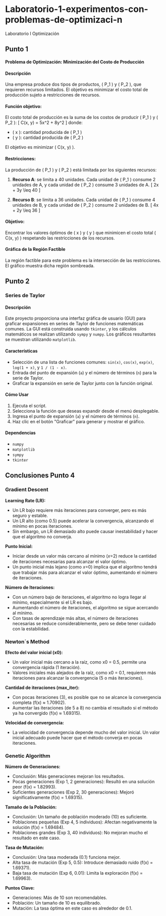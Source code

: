 # Laboratorio-1-experimentos-con-problemas-de-optimizaci-n
Laboratorio I Optimización 

## Punto 1
#### Problema de Optimización: Minimización del Costo de Producción

#### Descripción

Una empresa produce dos tipos de productos, \( P_1 \) y \( P_2 \), que requieren recursos limitados. El objetivo es minimizar el costo total de producción sujeto a restricciones de recursos.

#### Función objetivo:
El costo total de producción es la suma de los costos de producir \( P_1 \) y \( P_2 \):
\[
C(x, y) = 5x^2 + 8y^2
\]
donde:
- \( x \): cantidad producida de \( P_1 \)
- \( y \): cantidad producida de \( P_2 \)

El objetivo es minimizar \( C(x, y) \).

#### Restricciones:
La producción de \( P_1 \) y \( P_2 \) está limitada por los siguientes recursos:

1. **Recurso A**: se limita a 40 unidades. Cada unidad de \( P_1 \) consume 2 unidades de A, y cada unidad de \( P_2 \) consume 3 unidades de A.
   \[
   2x + 3y \leq 40
   \]

2. **Recurso B**: se limita a 36 unidades. Cada unidad de \( P_1 \) consume 4 unidades de B, y cada unidad de \( P_2 \) consume 2 unidades de B.
   \[
   4x + 2y \leq 36
   \]

#### Objetivo:
Encontrar los valores óptimos de \( x \) y \( y \) que minimicen el costo total \( C(x, y) \) respetando las restricciones de los recursos.

#### Gráfica de la Región Factible

La región factible para este problema es la intersección de las restricciones. El gráfico muestra dicha región sombreada.

## Punto 2
### Series de Taylor
#### Descripción
Este proyecto proporciona una interfaz gráfica de usuario (GUI) para graficar expansiones en series de Taylor de funciones matemáticas comunes. La GUI está construida usando `tkinter`, y los cálculos matemáticos se realizan utilizando `sympy` y `numpy`. Los gráficos resultantes se muestran utilizando `matplotlib`.

#### Características
- Selección de una lista de funciones comunes: `sin(x)`, `cos(x)`, `exp(x)`, `log(1 + x)`, y `1 / (1 - x)`.
- Entrada del punto de expansión (`a`) y el número de términos (`n`) para la serie de Taylor.
- Graficar la expansión en serie de Taylor junto con la función original.

#### Cómo Usar
1. Ejecuta el script.
2. Selecciona la función que deseas expandir desde el menú desplegable.
3. Ingresa el punto de expansión (`a`) y el número de términos (`n`).
4. Haz clic en el botón "Graficar" para generar y mostrar el gráfico.

#### Dependencias
- `numpy`
- `matplotlib`
- `sympy`
- `tkinter`

## Conclusiones Punto 4
### Gradient Descent

**Learning Rate (LR):**
- Un LR bajo requiere más iteraciones para converger, pero es más seguro y estable.
- Un LR alto (como 0.5) puede acelerar la convergencia, alcanzando el mínimo en pocas iteraciones.
- Sin embargo, un LR demasiado alto puede causar inestabilidad y hacer que el algoritmo no converja.

**Punto Inicial:**
- Iniciar desde un valor más cercano al mínimo (𝑥=2) reduce la cantidad de iteraciones necesarias para alcanzar el valor óptimo.
- Un punto inicial más lejano (como 𝑥=0) implica que el algoritmo tendrá que trabajar más para alcanzar el valor óptimo, aumentando el número de iteraciones.

**Número de Iteraciones:**
- Con un número bajo de iteraciones, el algoritmo no logra llegar al mínimo, especialmente si el LR es bajo.
- Aumentando el número de iteraciones, el algoritmo se sigue acercando al mínimo.
- Con tasas de aprendizaje más altas, el número de iteraciones necesarias se reduce considerablemente, pero se debe tener cuidado con la estabilidad.

### Newton´s Method 
**Efecto del valor inicial (x0):**
- Un valor inicial más cercano a la raíz, como x0 = 0.5, permite una convergencia rápida (1 iteración).
- Valores iniciales más alejados de la raíz, como x0 = 0.1, requieren más iteraciones para alcanzar la convergencia (5 o más iteraciones).

**Cantidad de iteraciones (max_iter):**
- Con pocas iteraciones (3), es posible que no se alcance la convergencia completa (f(x) ≈ 1.70902).
- Aumentar las iteraciones (de 5 a 8) no cambia el resultado si el método ya ha convergido (f(x) ≈ 1.69315).

**Velocidad de convergencia:**
- La velocidad de convergencia depende mucho del valor inicial. Un valor inicial adecuado puede hacer que el método converja en pocas iteraciones.

### Genetic Algorithm

**Número de Generaciones:**
- Conclusión: Más generaciones mejoran los resultados.
- Pocas generaciones (Exp 1, 2 generaciones): Resultó en una solución peor (f(x) = 1.82993).
- Suficientes generaciones (Exp 2, 30 generaciones): Mejoró significativamente (f(x) = 1.69315).

**Tamaño de la Población:**
- Conclusión: Un tamaño de población moderado (10) es suficiente.
- Poblaciones pequeñas (Exp 4, 5 individuos): Afectan negativamente la solución (f(x) = 1.69484).
- Poblaciones grandes (Exp 3, 40 individuos): No mejoran mucho el resultado en este caso.

**Tasa de Mutación:**
- Conclusión: Una tasa moderada (0.1) funciona mejor.
- Alta tasa de mutación (Exp 5, 0.5): Introduce demasiado ruido (f(x) = 1.69371).
- Baja tasa de mutación (Exp 6, 0.01): Limita la exploración (f(x) = 1.69963).

**Puntos Clave:**
- Generaciones: Más de 10 son recomendables.
- Población: Un tamaño de 10 es equilibrado.
- Mutación: La tasa óptima en este caso es alrededor de 0.1.